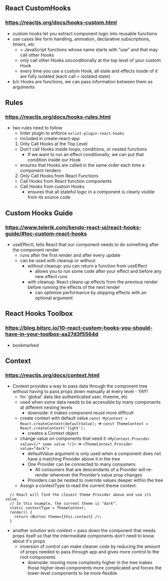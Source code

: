 ## React CustomHooks
### https://reactjs.org/docs/hooks-custom.html
- custom  hooks let you extract component logic into reusable functions
- use cases like form handling, animation, declarative subscriptions, timers, etc
  - = JavaScript functions whose name starts with ”use” and that may call other Hooks
  - only call other Hooks unconditionally at the top level of your custom Hook
  - every time you use a custom Hook, all state and effects inside of it are fully isolated (each call = isolated state)
- b/c Hooks are functions, we can pass information between them as arguments

## Rules
### https://reactjs.org/docs/hooks-rules.html
- two rules need to follow
  - linter plugin to enforce ``eslint-plugin-react-hooks``
  - included in create-react-app
  1. Only Call Hooks at the Top Level
    - Don’t call Hooks inside loops, conditions, or nested functions
      - If we want to run an effect conditionally, we can put that condition inside our Hook
    - ensures that Hooks are called in the same order each time a component renders 
  2. Only Call Hooks from React Functions
    - Call Hooks from React function components
    - Call Hooks from custom Hooks
      - ensures that all stateful logic in a component is clearly visible from its source code
 
## Custom Hooks Guide
### https://www.telerik.com/kendo-react-ui/react-hooks-guide/#toc-custom-react-hooks
- useEffectL tells React that our component needs to do something after the component render
  - runs after the first render and after every update
  - can be used with cleanup or without
    - without cleanup: you can return a function from useEffect
      - allows you to run some code after your effect and before any new effect runs
    - with cleanup: React cleans up effects from the previous render before running the effects of the next render
      - can optimize performance by skipping effects with an optional argument
      
## React Hooks Toolbox
### https://blog.bitsrc.io/10-react-custom-hooks-you-should-have-in-your-toolbox-aa27d3f5564d
- bookmarked

## Context
### https://reactjs.org/docs/context.html
- Context provides a way to pass data through the component tree without having to pass props down manually at every level - YAY!
  - for 'global' data like authenticated user, theeme, etc
  - used when some data needs to be accessible by many components at different nesting levels
    - downside: it makes component reuse more difficult
  - create context with default value ``const MyContext = React.createContext(defaultValue);`` => ``const ThemeContext = React.createContext('light');``
    - creates a Context object
  - change value on components that need it ``<MyContext.Provider value={/* some value */}>`` => ``<ThemeContext.Provider value="dark">``
    - defaultValue argument is only used when a component does not have a matching Provider above it in the tree
    - One Provider can be connected to many consumers
      - All consumers that are descendants of a Provider will re-render whenever the Provider’s value prop changes
    - Providers can be nested to override values deeper within the tree
  - Assign a contextType to read the current theme context:
```
  // React will find the closest theme Provider above and use its value.
  // In this example, the current theme is "dark".
  static contextType = ThemeContext;
  render() {
    return <Button theme={this.context} />;
  }
  ```
- another solution w/o context = pass down the component that needs props itself so that the intermediate components don’t need to know about it's props
  - inversion of control can make cleaner code by reducing the amount of props needed to pass through app and gives more control to the root components
    - downside: moving more complexity higher in the tree makes those higher-level components more complicated and forces the lower-level components to be more flexible 
